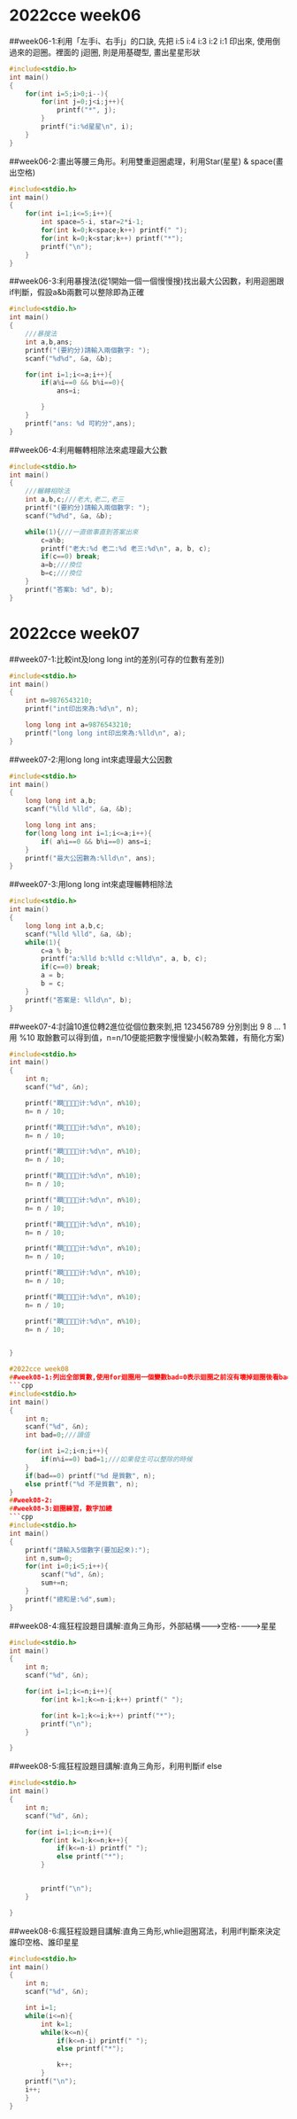# 2022cce week06
##week06-1:利用「左手i、右手j」的口訣,  先把 i:5 i:4 i:3 i:2 i:1 印出來, 使用倒過來的迴圈。裡面的 j迴圈, 則是用基礎型, 畫出星星形狀
```cpp
#include<stdio.h>
int main()
{
    for(int i=5;i>0;i--){
        for(int j=0;j<i;j++){
            printf("*", j);
        }
        printf("i:%d星星\n", i);
    }
}

```
##week06-2:畫出等腰三角形。利用雙重迴圈處理，利用Star(星星) & space(畫出空格)
```cpp
#include<stdio.h>
int main()
{
    for(int i=1;i<=5;i++){
        int space=5-i, star=2*i-1;
        for(int k=0;k<space;k++) printf(" ");
        for(int k=0;k<star;k++) printf("*");
        printf("\n");
    }
}

```
##week06-3:利用暴搜法(從1開始一個一個慢慢搜)找出最大公因數，利用迴圈跟if判斷，假設a&b兩數可以整除即為正確
```cpp
#include<stdio.h>
int main()
{
    ///暴搜法
    int a,b,ans;
    printf("(要約分)請輸入兩個數字: ");
    scanf("%d%d", &a, &b);

    for(int i=1;i<=a;i++){
        if(a%i==0 && b%i==0){
            ans=i;

        }
    }
    printf("ans: %d 可約分",ans);
}

```
##week06-4:利用輾轉相除法來處理最大公數
```cpp
#include<stdio.h>
int main()
{
    ///輾轉相除法
    int a,b,c;///老大,老二,老三
    printf("(要約分)請輸入兩個數字: ");
    scanf("%d%d", &a, &b);

    while(1){///一直做事直到答案出來
        c=a%b;
        printf("老大:%d 老二:%d 老三:%d\n", a, b, c);
        if(c==0) break;
        a=b;///換位
        b=c;///換位
    }
    printf("答案b: %d", b);
}
```
# 2022cce week07
##week07-1:比較int及long long int的差別(可存的位數有差別)
```cpp
#include<stdio.h>
int main()
{
    int n=9876543210;
    printf("int印出來為:%d\n", n);

    long long int a=9876543210;
    printf("long long int印出來為:%lld\n", a);
}
```
##week07-2:用long long int來處理最大公因數
```cpp
#include<stdio.h>
int main()
{
    long long int a,b;
    scanf("%lld %lld", &a, &b);

    long long int ans;
    for(long long int i=1;i<=a;i++){
        if( a%i==0 && b%i==0) ans=i;
    }
    printf("最大公因數為:%lld\n", ans);
}
```
##week07-3:用long long int來處理輾轉相除法
```cpp
#include<stdio.h>
int main()
{
    long long int a,b,c;
    scanf("%lld %lld", &a, &b);
    while(1){
        c=a % b;
        printf("a:%lld b:%lld c:%lld\n", a, b, c);
        if(c==0) break;
        a = b;
        b = c;
    }
    printf("答案是: %lld\n", b);
}
```
##week07-4:討論10進位轉2進位從個位數來剝,把 123456789 分別剝出 9 8 ... 1 用 %10 取餘數可以得到值，n=n/10便能把數字慢慢變小(較為繁雜，有簡化方案)
```cpp
#include<stdio.h>
int main()
{
    int n;
    scanf("%d", &n);

    printf("瞷计:%d\n", n%10);
    n= n / 10;

    printf("瞷计:%d\n", n%10);
    n= n / 10;

    printf("瞷计:%d\n", n%10);
    n= n / 10;

    printf("瞷计:%d\n", n%10);
    n= n / 10;

    printf("瞷计:%d\n", n%10);
    n= n / 10;

    printf("瞷计:%d\n", n%10);
    n= n / 10;

    printf("瞷计:%d\n", n%10);
    n= n / 10;

    printf("瞷计:%d\n", n%10);
    n= n / 10;

    printf("瞷计:%d\n", n%10);
    n= n / 10;

    printf("瞷计:%d\n", n%10);
    n= n / 10;


}

#2022cce week08
##week08-1:列出全部質數,使用for迴圈用一個變數bad=0表示迴圈之前沒有壞掉迴圈後看bad的值就可以知道是不是質數
```cpp
#include<stdio.h>
int main()
{
    int n;
    scanf("%d", &n);
    int bad=0;///讀值

    for(int i=2;i<n;i++){
        if(n%i==0) bad=1;///如果發生可以整除的時候
    }
    if(bad==0) printf("%d 是質數", n);
    else printf("%d 不是質數", n);
}
##week08-2:
##week08-3:迴圈練習，數字加總
```cpp
#include<stdio.h>
int main()
{
    printf("請輸入5個數字(要加起來):");
    int n,sum=0;
    for(int i=0;i<5;i++){
        scanf("%d", &n);
        sum+=n;
    }
    printf("總和是:%d",sum);
}
```
##week08-4:瘋狂程設題目講解:直角三角形，外部結構--->空格---->星星
```cpp
#include<stdio.h>
int main()
{
    int n;
    scanf("%d", &n);

    for(int i=1;i<=n;i++){
        for(int k=1;k<=n-i;k++) printf(" ");

        for(int k=1;k<=i;k++) printf("*");
        printf("\n");
    }

}
```
##week08-5:瘋狂程設題目講解:直角三角形，利用判斷if else
```cpp
#include<stdio.h>
int main()
{
    int n;
    scanf("%d", &n);

    for(int i=1;i<=n;i++){
        for(int k=1;k<=n;k++){
            if(k<=n-i) printf(" ");
            else printf("*");
        }


        printf("\n");
    }

}
```
##week08-6:瘋狂程設題目講解:直角三角形,whlie迴圈寫法，利用if判斷來決定誰印空格、誰印星星
```cpp
#include<stdio.h>
int main()
{
	int n;
	scanf("%d", &n);

	int i=1;
	while(i<=n){
		int k=1;
		while(k<=n){
			if(k<=n-i) printf(" ");
			else printf("*");

			k++;
		}
	printf("\n");
	i++;
	}
}
```



